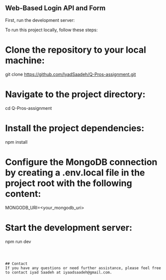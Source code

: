 

## Web-Based Login API and Form

First, run the development server:

To run this project locally, follow these steps:



# Clone the repository to your local machine:
git clone https://github.com/IyadSaadeh/Q-Pros-assignment.git
# Navigate to the project directory:
cd Q-Pros-assignment

# Install the project dependencies:
npm install
# Configure the MongoDB connection by creating a .env.local file in the project root with the following content:
MONGODB_URI=<your_mongodb_uri>
# Start the development server:
npm run dev

```



## Contact
If you have any questions or need further assistance, please feel free to contact iyad Saadeh at iyaadsaadeh@gmail.com.
